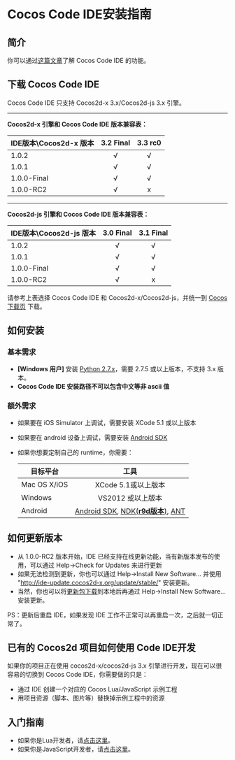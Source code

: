 Cocos Code IDE安装指南
=========================

简介
----------
你可以通过[这篇文章](../zh.md)了解 Cocos Code IDE 的功能。

下载 Cocos Code IDE
----------
Cocos Code IDE 只支持 Cocos2d-x 3.x/Cocos2d-js 3.x 引擎。

----

**Cocos2d-x 引擎和 Cocos Code IDE 版本兼容表：**

| IDE版本\Cocos2d-x 版本 | 3.2 Final | 3.3 rc0 |
| -------------------- |:----------:| :------:|
| 1.0.2 			    | √ 		 | √       |
| 1.0.1 			    | √ 		 | √       |
| 1.0.0-Final 			| √ 		 | √       |
| 1.0.0-RC2   			| √ 		 | x       |

---
**Cocos2d-js 引擎和 Cocos Code IDE 版本兼容表：**

| IDE版本\Cocos2d-js 版本 | 3.0 Final | 3.1 Final |
| -------------------- |:----------:| :------:|
| 1.0.2 			    | √ 		 | √       |
| 1.0.1 			    | √ 		 | √       |
| 1.0.0-Final 			| √ 		 | √       |
| 1.0.0-RC2   			| √ 		 | x       |

请参考上表选择 Cocos Code IDE 和 Cocos2d-x/Cocos2d-js，并统一到 [Cocos 下载页][cocos download page] 下载。

如何安装
------------

### 基本需求

+ **[Windows 用户]** 安装 [Python 2.7.x][Python link]，需要 2.7.5 或以上版本，不支持 3.x 版本。
+ **Cocos Code IDE 安装路径不可以包含中文等非 ascii 值**
	
### 额外需求

* 如果要在 iOS Simulator 上调试，需要安装 XCode 5.1 或以上版本

* 如果要在 android 设备上调试，需要安装 [Android SDK][Android SDK link]

* 如果你想要定制自己的 runtime，你需要：

	| 目标平台      | 工具 |
	| ------------- |:----------------------------:|
	| Mac OS X/iOS      | XCode 5.1或以上版本 		|
	| Windows       | VS2012 或以上版本 |
	| Android       | [Android SDK][Android SDK link], [NDK(**r9d版本**)][NDK link], [ANT][ANT link] |
	
如何更新版本
------------
+ 从 1.0.0-RC2 版本开始，IDE 已经支持在线更新功能，当有新版本发布的使用，可以通过 Help->Check for Updates 来进行更新
+ 如果无法检测到更新，你也可以通过 Help->Install New Software... 并使用 "http://ide-update.cocos2d-x.org/update/stable/" 安装更新。
+ 当然，你也可以将[更新包下载][update link]到本地后再通过 Help->Install New Software... 安装更新。

PS：更新后重启 IDE，如果发现 IDE 工作不正常可以再重启一次，之后就一切正常了。
	
已有的 Cocos2d 项目如何使用 Code IDE开发
----------

如果你的项目正在使用 cocos2d-x/cocos2d-js 3.x 引擎进行开发，现在可以很容易的切换到 Cocos Code IDE，你需要做的只是：

* 通过 IDE 创建一个对应的 Cocos Lua/JavaScript 示例工程
* 用项目资源（脚本、图片等）替换掉示例工程中的资源

入门指南
----------

* 如果你是Lua开发者，请[点击这里](getting-started-for-lua/1-creating-a-cocos-game/zh.md)。
* 如果你是JavaScript开发者，请[点击这里](getting-started-for-js/1-creating-a-cocos-game/zh.md)。

[Android SDK link]: https://developer.android.com/sdk/index.html?hl=sk
[NDK link]: https://developer.android.com/tools/sdk/ndk/
[ANT link]: http://ant.apache.org/
[Python link]: http://www.python.org/download
[cocos download page]: http://download.cocos2d-x.org
[update link]:http://www.cocos2d-x.org/filedown/cocos-code-ide-1.0.2-update.zip
